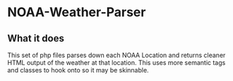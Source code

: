 NOAA-Weather-Parser
================================

What it does
------------

This set of php files parses down each NOAA Location and returns cleaner HTML output of the weather at that location. This uses more semantic tags and classes to hook onto so it may be skinnable.